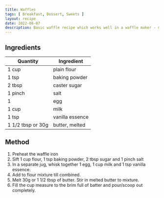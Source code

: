 ```yaml
---
title: Waffles
tags: [ Breakfast, Dessert, Sweets ]
layout: recipe
date: 2022-06-07
description: Basic waffle recipe which works well in a waffle maker - makes 2 large waffles
---
```

## Ingredients

|Quantity|Ingredient
|-|-
|1 cup|plain flour
|1 tsp|baking powder
|2 tbsp|caster sugar
|1 pinch|salt
|1|egg
|1 cup|milk
|1 tsp|vanilla essence
|1 1/2 tbsp or 30g|butter, melted


## Method

1. Preheat the waffle iron
2. Sift 1 cup flour, 1 tsp baking powder, 2 tbsp sugar and 1 pinch salt
3. In a separate jug, whisk together 1 egg, 1 cup milk and 1 tsp vanilla essence. 
4. Add to flour mixture till combined. 
5. Melt 30g or 1 1/2 tbsp of butter. Stir in melted butter to mixture.
6. Fill the cup measure to the brim full of batter and pour/scoop out completely.

    
